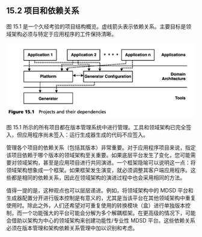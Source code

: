 ## 15.2 项目和依赖关系
图 15.1 是一个久经考验的项目结构概览。虚线箭头表示依赖关系。主要目标是领域架构必须与特定于应用程序的工件保持清晰。

![Figure 15.1](../img/f15.1.png)

图 15.1 所示的所有项目都在版本管理系统中进行管理。工具和领域架构已完全签入，但应用程序尚未签入：运行生成器生成的代码不应签入。

管理各个项目的依赖关系（包括其版本）非常重要。对于应用程序项目来说，指定该项目依赖于哪个版本的领域架构至关重要。如果底层平台发生了变化，您可能需要对领域架构，甚至是应用项目进行共同演进。一个框架隐喻可以说明这一点：将领域架构想象成一个框架。如果框架发生演变，就必须调整其客户端应用程序。这些都是相同的依赖关系，因此在领域架构的演进过程中也会采用相同的方法。

值得一提的是，这种观点也可以层层递进。例如，将领域架构中的 MDSD 平台和生成器配置分开进行版本控制是有意义的，尤其是当该平台在其他领域架构中重复使用时。除此之外，人们还希望对可重复使用的转换模块（盒）进行单独版本控制，而一个功能强大的平台可能会分解为多个解耦框架。在更高级的情况下，可能会借助以架构为中心的领域架构来创建功能性/专业性 MDSD 平台。这些依赖关系必须在版本管理和架构依赖关系管理中加以识别和考虑。
